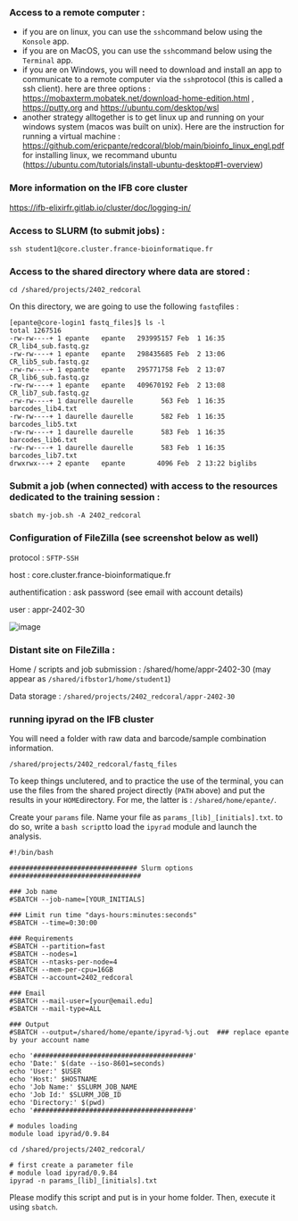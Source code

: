 ### Access to a remote computer :
 - if you are on linux, you can use the `ssh`command below using the `Konsole` app.
 - if you are on MacOS, you can use the `ssh`command below using the `Terminal` app.
 - if you are on Windows, you will need to download and install an app to communicate to a remote computer via the `ssh`protocol (this is called a ssh client). here are three options : https://mobaxterm.mobatek.net/download-home-edition.html , https://putty.org and https://ubuntu.com/desktop/wsl
 - another strategy alltogether is to get linux up and running on your windows system (macos was built on unix). Here are the instruction for running a virtual machine : https://github.com/ericpante/redcoral/blob/main/bioinfo_linux_engl.pdf for installing linux, we recommand ubuntu (https://ubuntu.com/tutorials/install-ubuntu-desktop#1-overview)

### More information on the IFB core cluster

https://ifb-elixirfr.gitlab.io/cluster/doc/logging-in/ 

### Access to SLURM (to submit jobs) :

```
ssh student1@core.cluster.france-bioinformatique.fr
```

### Access to the shared directory where data are stored :

```
cd /shared/projects/2402_redcoral
```
On this directory, we are going to use the following `fastq`files : 

```
[epante@core-login1 fastq_files]$ ls -l 
total 1267516
-rw-rw----+ 1 epante   epante   293995157 Feb  1 16:35 CR_lib4_sub.fastq.gz
-rw-rw----+ 1 epante   epante   298435685 Feb  2 13:06 CR_lib5_sub.fastq.gz
-rw-rw----+ 1 epante   epante   295771758 Feb  2 13:07 CR_lib6_sub.fastq.gz
-rw-rw----+ 1 epante   epante   409670192 Feb  2 13:08 CR_lib7_sub.fastq.gz
-rw-rw----+ 1 daurelle daurelle       563 Feb  1 16:35 barcodes_lib4.txt
-rw-rw----+ 1 daurelle daurelle       582 Feb  1 16:35 barcodes_lib5.txt
-rw-rw----+ 1 daurelle daurelle       583 Feb  1 16:35 barcodes_lib6.txt
-rw-rw----+ 1 daurelle daurelle       583 Feb  1 16:35 barcodes_lib7.txt
drwxrwx---+ 2 epante   epante        4096 Feb  2 13:22 biglibs
```

### Submit a job (when connected) with access to the resources dedicated to the training session :

```
sbatch my-job.sh -A 2402_redcoral
```
### Configuration of FileZilla (see screenshot below as well)

protocol : `SFTP-SSH`

host : core.cluster.france-bioinformatique.fr

authentification : ask password (see email with account details)

user : appr-2402-30

![image](https://github.com/ericpante/redcoral/assets/7203505/676f608e-3574-41ef-8d05-2aa9660843df)


### Distant site on FileZilla :

Home / scripts and job submission : /shared/home/appr-2402-30
(may appear as `/shared/ifbstor1/home/student1`)

Data storage : `/shared/projects/2402_redcoral/appr-2402-30`

### running ipyrad on the IFB cluster

You will need a folder with raw data and barcode/sample combination information. 
```
/shared/projects/2402_redcoral/fastq_files
```
To keep things unclutered, and to practice the use of the terminal, you can use the files from the shared project directly (`PATH` above) and put the results in your `HOME`directory. For me, the latter is : `/shared/home/epante/`. 

Create your `params` file. Name your file as `params_[lib]_[initials].txt`. 
to do so, write a `bash script`to load the `ipyrad` module and launch the analysis. 

```
#!/bin/bash

################################ Slurm options #################################

### Job name
#SBATCH --job-name=[YOUR_INITIALS]

### Limit run time "days-hours:minutes:seconds"
#SBATCH --time=0:30:00

### Requirements
#SBATCH --partition=fast
#SBATCH --nodes=1
#SBATCH --ntasks-per-node=4
#SBATCH --mem-per-cpu=16GB
#SBATCH --account=2402_redcoral

### Email
#SBATCH --mail-user=[your@email.edu]
#SBATCH --mail-type=ALL

### Output
#SBATCH --output=/shared/home/epante/ipyrad-%j.out  ### replace epante by your account name

echo '########################################'
echo 'Date:' $(date --iso-8601=seconds)
echo 'User:' $USER
echo 'Host:' $HOSTNAME
echo 'Job Name:' $SLURM_JOB_NAME
echo 'Job Id:' $SLURM_JOB_ID
echo 'Directory:' $(pwd)
echo '########################################'

# modules loading
module load ipyrad/0.9.84

cd /shared/projects/2402_redcoral/

# first create a parameter file
# module load ipyrad/0.9.84
ipyrad -n params_[lib]_[initials].txt
```

Please modify this script and put is in your home folder. Then, execute it using `sbatch`.

